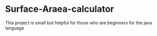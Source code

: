 # Surface-Araea-calculator
This project is small but helpful for those who are beginners for the java language 
